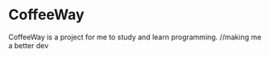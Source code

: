 # CoffeeWay
CoffeeWay is a project for me to study and learn programming. 
//making me a better dev
